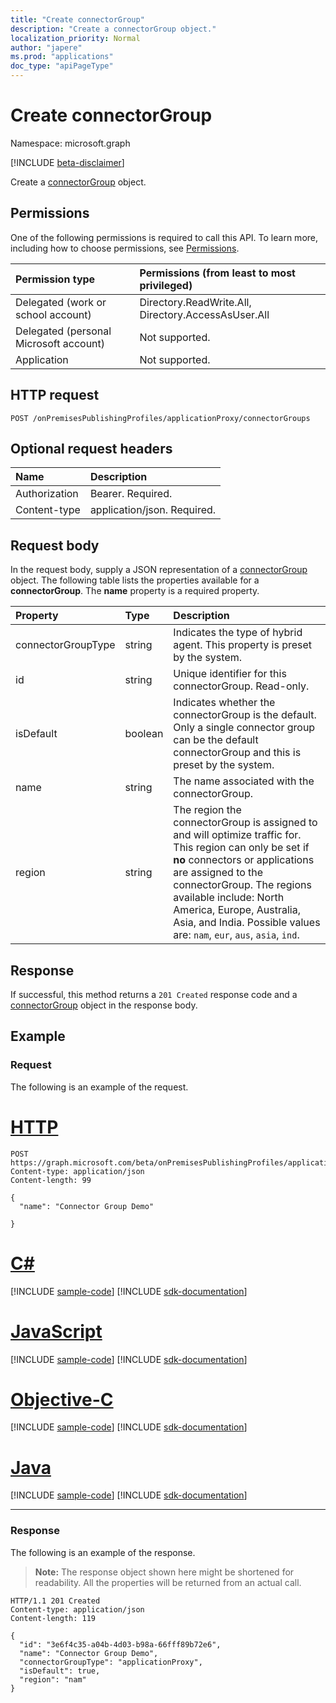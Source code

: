 ```yaml
---
title: "Create connectorGroup"
description: "Create a connectorGroup object."
localization_priority: Normal
author: "japere"
ms.prod: "applications"
doc_type: "apiPageType"
---
```


# Create connectorGroup

Namespace: microsoft.graph

[!INCLUDE [beta-disclaimer](../../includes/beta-disclaimer.md)]

Create a [connectorGroup](../resources/connectorgroup.md) object.

## Permissions
One of the following permissions is required to call this API. To learn more, including how to choose permissions, see [Permissions](/graph/permissions-reference).

|Permission type      | Permissions (from least to most privileged)              |
|:--------------------|:---------------------------------------------------------|
|Delegated (work or school account) | Directory.ReadWrite.All, Directory.AccessAsUser.All    |
|Delegated (personal Microsoft account) | Not supported.    |
|Application | Not supported.  |

## HTTP request
<!-- { "blockType": "ignored" } -->
```http
POST /onPremisesPublishingProfiles/applicationProxy/connectorGroups
```

## Optional request headers
| Name       | Description|
|:-----------|:-----------|
| Authorization  | Bearer. Required.|
| Content-type | application/json. Required. |

## Request body
In the request body, supply a JSON representation of a [connectorGroup](../resources/connectorgroup.md) object.
The following table lists the properties available for a **connectorGroup**. The **name** property is a required property.

| Property	   | Type	|Description|
|:---------------|:--------|:----------|
|connectorGroupType|string| Indicates the type of hybrid agent. This property is preset by the system.|
|id|string| Unique identifier for this connectorGroup. Read-only. |
|isDefault|boolean| Indicates whether the connectorGroup is the default. Only a single connector group can be the default connectorGroup and this is preset by the system. |
|name|string| The name associated with the connectorGroup. |
|region|string| The region the connectorGroup is assigned to and will optimize traffic for. This region can only be set if **no** connectors or applications are assigned to the connectorGroup. The regions available include: North America, Europe, Australia, Asia, and India. Possible values are: `nam`, `eur`, `aus`, `asia`, `ind`.|

## Response

If successful, this method returns a `201 Created` response code and a [connectorGroup](../resources/connectorgroup.md) object in the response body.
## Example
### Request
The following is an example of the request.

# [HTTP](#tab/http)
<!-- {
  "blockType": "request",
  "name": "update_connectorgroup_1"
}-->
```http
POST https://graph.microsoft.com/beta/onPremisesPublishingProfiles/applicationProxy/connectorGroups
Content-type: application/json
Content-length: 99

{
  "name": "Connector Group Demo"

}
```
# [C#](#tab/csharp)
[!INCLUDE [sample-code](../includes/snippets/csharp/update-connectorgroup-csharp-snippets.md)]
[!INCLUDE [sdk-documentation](../includes/snippets/snippets-sdk-documentation-link.md)]

# [JavaScript](#tab/javascript)
[!INCLUDE [sample-code](../includes/snippets/javascript/update-connectorgroup-javascript-snippets.md)]
[!INCLUDE [sdk-documentation](../includes/snippets/snippets-sdk-documentation-link.md)]

# [Objective-C](#tab/objc)
[!INCLUDE [sample-code](../includes/snippets/objc/update-connectorgroup-objc-snippets.md)]
[!INCLUDE [sdk-documentation](../includes/snippets/snippets-sdk-documentation-link.md)]

# [Java](#tab/java)
[!INCLUDE [sample-code](../includes/snippets/java/update-connectorgroup-java-snippets.md)]
[!INCLUDE [sdk-documentation](../includes/snippets/snippets-sdk-documentation-link.md)]

---

### Response
The following is an example of the response. 

>**Note:** The response object shown here might be shortened for readability. All the properties will be returned from an actual call.
<!-- {
  "blockType": "response",
  "truncated": true,
  "@odata.type": "microsoft.graph.connectorGroup"
} -->
```http
HTTP/1.1 201 Created
Content-type: application/json
Content-length: 119

{
  "id": "3e6f4c35-a04b-4d03-b98a-66fff89b72e6",
  "name": "Connector Group Demo",
  "connectorGroupType": "applicationProxy",
  "isDefault": true,
  "region": "nam"
}
```

<!-- uuid: 8fcb5dbc-d5aa-4681-8e31-b001d5168d79
2015-10-25 14:57:30 UTC -->
<!--
{
  "type": "#page.annotation",
  "description": "Create connectorgroup",
  "keywords": "",
  "section": "documentation",
  "tocPath": "",
  "suppressions": []
}
-->



